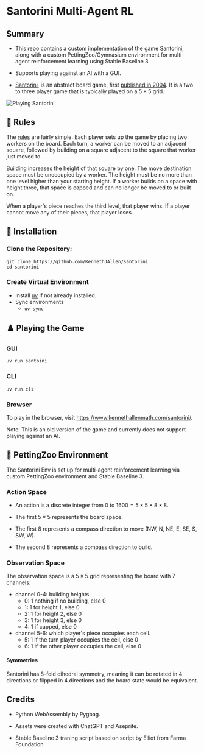 # Santorini Multi-Agent RL

## Summary

- This repo contains a custom implementation of the game Santorini, along with a custom PettingZoo/Gymnasium environment for multi-agent reinforcement learning using Stable Baseline 3.

- Supports playing against an AI with a GUI.

- [Santorini](https://en.wikipedia.org/wiki/Santorini_(game)), is an abstract board game, first [published in 2004](https://boardgamegeek.com/boardgame/9963/santorini). It is a two to three player game that is typically played on a $5 \times 5$ grid.

![Playing Santorini](/images/santorini.png)

## 📜 Rules
The [rules](http://www.boardspace.net/santorini/english/santorini-rules.html) are fairly simple. Each player sets up the game by placing two workers on the board. Each turn, a worker can be moved to an adjacent square, followed by building on a square adjacent to the square that worker just moved to.

Building increases the height of that square by one. The move destination space must be unoccupied by a worker. The height must be no more than one level higher than your starting height. If a worker builds on a space with height three, that space is capped and can no longer be moved to or built on.

When a player's piece reaches the third level, that player wins. If a player cannot move any of their pieces, that player loses.

## 🔧 Installation

### Clone the Repository:
```
git clone https://github.com/KennethJAllen/santorini
cd santorini
```
### Create Virtual Environment

- Install [uv](https://docs.astral.sh/uv/getting-started/installation/) if not already installed.
- Sync environments
    - `uv sync`

## ♟️ Playing the Game

### GUI

`uv run santoini`

### CLI

`uv run cli`

### Browser

To play in the browser, visit https://www.kennethallenmath.com/santorini/.

Note: This is an old version of the game and currently does not support playing against an AI.

## 🤖 PettingZoo Environment

The Santorini Env is set up for multi-agent reinforcement learning via custom PettingZoo environment and Stable Baseline 3.

### Action Space

- An action is a discrete integer from $0$ to $1600 = 5 \times 5 \times 8 \times 8$.

- The first $5 \times 5$ represents the board space.

- The first $8$ represents a compass direction to move (NW, N, NE, E, SE, S, SW, W).

- The second $8$ represents a compass direction to build.

### Observation Space

The observation space is a $5 \times 5$ grid representing the board with 7 channels:

- channel 0-4: building heights.
    - 0: 1 nothing if no building, else 0
    - 1: 1 for height 1, else 0
    - 2: 1 for height 2, else 0
    - 3: 1 for height 3, else 0
    - 4: 1 if capped, else 0
- channel 5-6: which player's piece occupies each cell.
    - 5: 1 if the turn player occupies the cell, else 0
    - 6: 1 if the other player occupies the cell, else 0

#### Symmetries
Santorini has 8-fold dihedral symmetry, meaning it can be rotated in 4 directions or flipped in 4 directions and the board state would be equivalent.

## Credits

- Python WebAssembly by Pygbag.

- Assets were created with ChatGPT and Aseprite.

- Stable Baseline 3 traning script based on script by Elliot from Farma Foundation